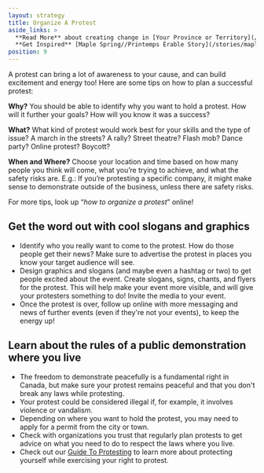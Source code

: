 ```yaml
---
layout: strategy
title: Organize A Protest
aside_links: >
  **Read More** about creating change in [Your Province or Territory](/people-places/in-my-province-territory), [Your Indigenous School](/people-places/in-my-indigenous-school) or [Your Non-Indigenous School](/people-places/in-my-non-indigenous-school)! <br>
  **Get Inspired** [Maple Spring//Printemps Érable Story](/stories/maple-spring-printemps-erable) and [David and Travis' Story](stories/david-shepherd-and-travis-price)
position: 9
---
```


A protest can bring a lot of awareness to your cause, and can build excitement and energy too! Here are some tips on how to plan a successful protest:

 **Why?** You should be able to identify why you want to hold a protest. How will it further your goals? How will you know it was a success?

**What?** What kind of protest would work best for your skills and the type of issue? A march in the streets? A rally? Street theatre? Flash mob? Dance party? Online protest? Boycott?

**When and Where?** Choose your location and time based on how many people you think will come, what you’re trying to achieve, and what the safety risks are. E.g.: If you’re protesting a specific company, it might make sense to demonstrate outside of the business,
unless there are safety risks.

For more tips, look up “_how to organize a protest_” online!

## Get the word out with cool slogans and graphics

- Identify who you really want to come to the protest. How do those people get their news? Make sure to advertise the protest in places you know your target audience will see.
- Design graphics and slogans (and maybe even a hashtag or two) to get people excited about the event. Create slogans, signs, chants, and flyers for the protest. This will help make your event more visible, and will give your protesters something to do! Invite the media to your event.
- Once the protest is over, follow up online with more messaging and news of further events (even if they're not your events), to keep the energy up!

## Learn about the rules of a public demonstration where you live

- The freedom to demonstrate peacefully is a fundamental right in Canada, but make sure your protest remains peaceful and that you don't break any laws while protesting.
- Your protest could be considered illegal if, for example, it involves violence or vandalism.
- Depending on where you want to hold the protest, you may need to apply for a permit from the city or town.
- Check with organizations you trust that regularly plan protests to get advice on what you need to do to respect the laws where you live.
- Check out our [Guide To Protesting](https://ccla.org/cclanewsite/wp-content/uploads/2017/01/marchrights-1.pdf) to learn more about protecting yourself while exercising your right to protest.
